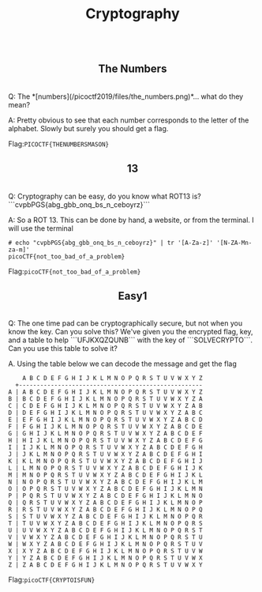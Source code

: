 <center><h1>Cryptography</h1></center>
<br><br>
<center><h2>The Numbers</h2></center>
<br>
Q: The *[numbers](/picoctf2019/files/the_numbers.png)*... what do they mean?

A: Pretty obvious to see that each number corresponds to the letter of the alphabet. Slowly but surely you should get a flag.

Flag:```PICOCTF{THENUMBERSMASON}```
<br>
<center><h2>13</h2></center>
<br>
Q: Cryptography can be easy, do you know what ROT13 is? ```cvpbPGS{abg_gbb_onq_bs_n_ceboyrz}```

A: So a ROT 13. This can be done by hand, a website, or from the terminal. I will use the terminal
```
# echo "cvpbPGS{abg_gbb_onq_bs_n_ceboyrz}" | tr '[A-Za-z]' '[N-ZA-Mn-za-m]'
picoCTF{not_too_bad_of_a_problem}
```
Flag:```picoCTF{not_too_bad_of_a_problem}```
<br>
<center><h2>Easy1</h2></center>
<br>
Q: The one time pad can be cryptographically secure, but not when you know the key. Can you solve this? We've given you the encrypted flag, key, and a table to help ```UFJKXQZQUNB``` with the key of ```SOLVECRYPTO```. Can you use this table to solve it?

A. Using the table below we can decode the message and get the flag
```
    A B C D E F G H I J K L M N O P Q R S T U V W X Y Z
  +----------------------------------------------------
A | A B C D E F G H I J K L M N O P Q R S T U V W X Y Z
B | B C D E F G H I J K L M N O P Q R S T U V W X Y Z A
C | C D E F G H I J K L M N O P Q R S T U V W X Y Z A B
D | D E F G H I J K L M N O P Q R S T U V W X Y Z A B C
E | E F G H I J K L M N O P Q R S T U V W X Y Z A B C D
F | F G H I J K L M N O P Q R S T U V W X Y Z A B C D E
G | G H I J K L M N O P Q R S T U V W X Y Z A B C D E F
H | H I J K L M N O P Q R S T U V W X Y Z A B C D E F G
I | I J K L M N O P Q R S T U V W X Y Z A B C D E F G H
J | J K L M N O P Q R S T U V W X Y Z A B C D E F G H I
K | K L M N O P Q R S T U V W X Y Z A B C D E F G H I J
L | L M N O P Q R S T U V W X Y Z A B C D E F G H I J K
M | M N O P Q R S T U V W X Y Z A B C D E F G H I J K L
N | N O P Q R S T U V W X Y Z A B C D E F G H I J K L M
O | O P Q R S T U V W X Y Z A B C D E F G H I J K L M N
P | P Q R S T U V W X Y Z A B C D E F G H I J K L M N O
Q | Q R S T U V W X Y Z A B C D E F G H I J K L M N O P
R | R S T U V W X Y Z A B C D E F G H I J K L M N O P Q
S | S T U V W X Y Z A B C D E F G H I J K L M N O P Q R
T | T U V W X Y Z A B C D E F G H I J K L M N O P Q R S
U | U V W X Y Z A B C D E F G H I J K L M N O P Q R S T
V | V W X Y Z A B C D E F G H I J K L M N O P Q R S T U
W | W X Y Z A B C D E F G H I J K L M N O P Q R S T U V
X | X Y Z A B C D E F G H I J K L M N O P Q R S T U V W
Y | Y Z A B C D E F G H I J K L M N O P Q R S T U V W X
Z | Z A B C D E F G H I J K L M N O P Q R S T U V W X Y
```
Flag:```picoCTF{CRYPTOISFUN}```
<br>
